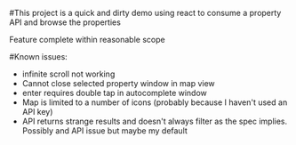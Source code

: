 #This project is a quick and dirty demo using react to consume a property API and browse the properties

Feature complete within reasonable scope

#Known issues:

- infinite scroll not working
- Cannot close selected property window in map view
- enter requires double tap in autocomplete window
- Map is limited to a number of icons (probably because I haven't used an API key)
- API returns strange results and doesn't always filter as the spec implies. Possibly and API issue but maybe my default
